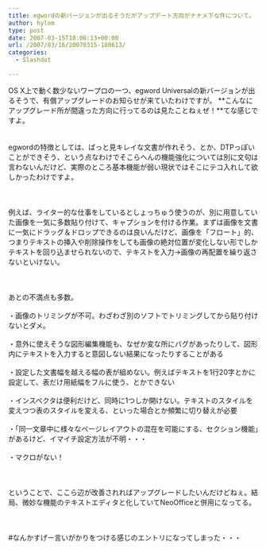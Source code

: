 ```yaml
---
title: egwordの新バージョンが出るそうだがアップデート方向がナナメ下な件について。
author: hylom
type: post
date: 2007-03-15T18:06:13+00:00
url: /2007/03/16/20070315-180613/
categories:
  - Slashdot

---
```

OS X上で動く数少ないワープロの一つ、egword Universalの新バージョンが出るそうで、有償アップグレードのお知らせが来ていたわけですが。 **こんなにアップグレード所が間違った方向に行ってるのは見たことねぇぜ！**てな感じですよ。  
</br>   
egwordの特徴としては、ぱっと見キレイな文書が作れそう、とか、DTPっぽいことができそう、という点なわけでそこらへんの機能強化については別に文句は言わないんだけど、実際のところ基本機能が弱い現状ではそこにテコ入れして欲しかったわけですよ。</br>  
</br>   
例えば、ライター的な仕事をしているとしょっちゅう使うのが、別に用意していた画像を一気に多数貼り付けて、キャプションを付ける作業。まずは画像を文書に一気にドラッグ＆ドロップできるのは良いんだけど、画像を「フロート」的、つまりテキストの挿入や削除操作をしても画像の絶対位置が変化しない形でしかテキストを回り込ませられないので、テキストを入力→画像の再配置を繰り返さないといけない。</br>  
</br>   
あとの不満点も多数。</br>   
・画像のトリミングが不可。わざわざ別のソフトでトリミングしてから貼り付けないとダメ。</br>   
・意外に使えそうな図形編集機能も、なぜか変な所にバグがあったりして、図形内にテキストを入力すると意図しない結果になったりすることがある</br>   
・設定した文書幅を越える幅の表が組めない。例えばテキストを1行20字とかに設定して、表だけ用紙幅をフルに使う、とかできない</br>   
・インスペクタは便利だけど、同時に1つしか開けない。テキストのスタイルを変えつつ表のスタイルを変える、といった場合とか頻繁に切り替えが必要</br>   
・「同一文章中に様々なページレイアウトの混在を可能にする、セクション機能」があるけど、イマイチ設定方法が不明・・・</br>   
・マクロがない！</br>  
</br>   
ということで、ここら辺が改善されればアップグレードしたいんだけどねぇ。結局、微妙な機能のテキストエディタと化していてNeoOfficeと併用になってる。</br>  
</br>   
#なんかすげー言いがかりをつける感じのエントリになってしまった・・・</br>  
</br>
